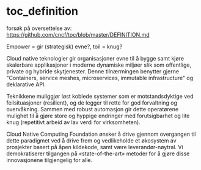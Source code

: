 # toc_definition
forsøk på oversettelse av:
https://github.com/cncf/toc/blob/master/DEFINITION.md

Empower = gir (strategisk) evne?, toil = knug?

Cloud native teknologier gir organisasjoner evne til å bygge samt kjøre skalerbare applikasjoner i moderne dynamiske miljøer slik som offentlige, private og hybride skytjenester. Denne tilnærmingen benytter gjerne "Containers, service meshes, microservices, immutable infrastructure" og deklarative API.

Teknikkene muliggjør løst koblede systemer som er motstandsdyktige ved feilsituasjoner (resilient), og de legger til rette for god forvaltning og overvåkning. Sammen med robust automasjon gir dette operatørene mulighet til å gjøre store og hyppige endringer med forutsigbarhet og lite knug (repetitivt arbeid av lav verdi for virksomheten).

Cloud Native Computing Foundation ønsker å drive gjennom overgangen til dette paradigmet ved å drive frem og vedlikeholde et økosystem av prosjekter basert på åpen kildekode, samt være leverandør-nøytral. Vi demokratiserer tilgangen på «state-of-the-art» metoder for å gjøre disse innovasjonene tilgjengelig for alle. 
